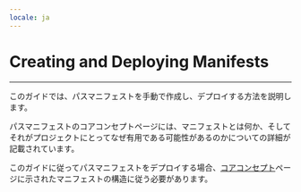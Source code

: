 ```yaml
---
locale: ja
---
```

# Creating and Deploying Manifests

---

このガイドでは、パスマニフェストを手動で作成し、デプロイする方法を説明します。

パスマニフェストのコアコンセプトページには、マニフェストとは何か、そしてそれがプロジェクトにとってなぜ有用である可能性があるのかについての詳細が記載されています。

このガイドに従ってパスマニフェストをデプロイする場合、[コアコンセプト](https://cookbook.arweave.dev/concepts/manifests.html)ページに示されたマニフェストの構造に従う必要があります。